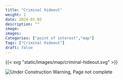 ```yaml
---
title: "Criminal Hideout"
weight: 1
date: 2024-01-02
description: ""
image: 
images: 
Categories: ["point of interest","map"]
Tags: ["Criminal Hideout"]
draft: false
--- 
```



<!-- ![LOC PIC]() -->

{{< svg "static/images/map/criminal-hideout.svg" >}}

![Under Construction Warning, Page not complete](/images/under_construction.png)

<!-- <hr style="background-color: #28b44c" size=8>

### CaseBook Items

- [URL](/)

<hr style="background-color: #28b44c" size=8>

### Quests

- [URL](/) -->